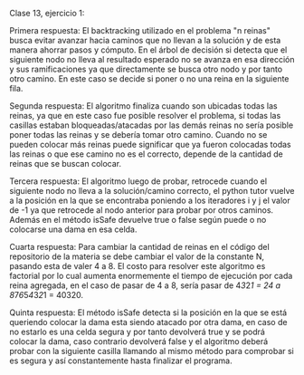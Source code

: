 Clase 13, ejercicio 1:

Primera respuesta: El backtracking utilizado en el problema "n reinas" busca evitar avanzar hacia caminos que no llevan a la solución y de esta manera
ahorrar pasos y cómputo. En el árbol de decisión si detecta que el siguiente nodo no lleva al resultado esperado no se avanza en esa dirección y sus 
ramificaciones ya que directamente se busca otro nodo y por tanto otro camino. En este caso se decide si poner o no una reina en la siguiente fila.

Segunda respuesta: El algoritmo finaliza cuando son ubicadas todas las reinas, ya que en este caso fue posible resolver el problema, si todas las casillas
estaban bloqueadas/atacadas por las demás reinas no sería posible poner todas las reinas y se debería tomar otro camino. Cuando no se pueden colocar más
reinas puede significar que ya fueron colocadas todas las reinas o que ese camino no es el correcto, depende de la cantidad de reinas que se buscan colocar.

Tercera respuesta: El algoritmo luego de probar, retrocede cuando el siguiente nodo no lleva a la solución/camino correcto, el python tutor vuelve a la 
posición en la que se encontraba poniendo a los iteradores i y j el valor de -1 ya que retrocede al nodo anterior para probar por otros caminos. Además en
el método isSafe devuelve true o false según puede o no colocarse una dama en esa celda.

Cuarta respuesta: Para cambiar la cantidad de reinas en el código del repositorio de la materia se debe cambiar el valor de la constante N, pasando esta
de valer 4 a 8. El costo para resolver este algoritmo es factorial por lo cual aumenta enormemente el tiempo de ejecución por cada reina agregada, en el
caso de pasar de 4 a 8, sería pasar de 4*3*2*1 = 24 a 8*7*6*5*4*3*2*1 = 40320.

Quinta respuesta: El método isSafe detecta si la posición en la que se está queriendo colocar la dama esta siendo atacado por otra dama, en caso de no estarlo
es una celda segura y por tanto devolverá true y se podrá colocar la dama, caso contrario devolverá false y el algoritmo deberá probar con la siguiente
casilla llamando al mismo método para comprobar si es segura y así constantemente hasta finalizar el programa.


